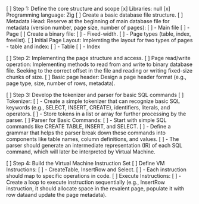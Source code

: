 [ ] Step 1: Define the core structure and scope 
    [x] Libraries: null
    [x] Programming language: Zig
    [ ] Create a basic database file structure.
        [ ] Metadata Head: Reserve at the beginning of main database file for metadata (version number, page size, number of pages):
            [ ] - Main file
            [ ] - Page
    [ ] Create a binary file:
        [ ] - Fixed-width.
        [ ] - Page types (table, index, freelist).
    [ ] Initial Page Layout: Implemting the layout for two types of pages - table and index:
        [ ] - Table
        [ ] - Index

[ ] Step 2: Implementing the page structure and access. 
    [ ] Page read/write operation: Implementing methods to read from and write to binary database file. Seeking to the correct offset in the file and reading or writing fixed-size chunks of size.
    [ ] Basic page header: Design a page header format (e.g., page type, size, number of rows, metadata).

[ ] Step 3: Develop the tokenizer and parser for basic SQL commands
    [ ] Tokenizer:
        [ ] - Create a simple tokenizer that can recognize basic SQL keywords (e.g., SELECT, INSERT, CREATE), identifiers, literals, and operators.
        [ ] - Store tokens in a list or array for further processing by the parser.
    [ ] Parser for Basic Commands:
        [ ] - Start with simple SQL commands like CREATE TABLE, INSERT, and SELECT.
        [ ] - Define a grammar that helps the parser break down these commands into components like table names, column definitions, and values.
        [ ] - The parser should generate an intermediate representation (IR) of each SQL command, which will later be interpreted by Virtual Machine.

[ ] Step 4: Build the Virtual Machine Instruction Set
    [ ] Define VM Instructions:
        [ ] - CreateTable, InsertRow and Select.
        [ ] - Each instruction should map to specific operations in code.
    [ ] Execute Instructions: 
        [ ] - Create a loop to execute instruction sequentially (e.g., InsertRow instruction, it should allocate space in the revalent page, populate it with row dataand update the page metadata).



